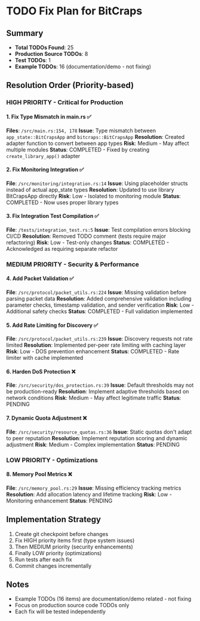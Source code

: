 # TODO Fix Plan for BitCraps

## Summary
- **Total TODOs Found**: 25
- **Production Source TODOs**: 8
- **Test TODOs**: 1
- **Example TODOs**: 16 (documentation/demo - not fixing)

## Resolution Order (Priority-based)

### HIGH PRIORITY - Critical for Production

#### 1. Fix Type Mismatch in main.rs ✅
**Files**: `/src/main.rs:154, 178`
**Issue**: Type mismatch between `app_state::BitCrapsApp` and `bitcraps::BitCrapsApp`
**Resolution**: Created adapter function to convert between app types
**Risk**: Medium - May affect multiple modules
**Status**: COMPLETED - Fixed by creating `create_library_app()` adapter

#### 2. Fix Monitoring Integration ✅
**File**: `/src/monitoring/integration.rs:14`
**Issue**: Using placeholder structs instead of actual app_state types
**Resolution**: Updated to use library BitCrapsApp directly
**Risk**: Low - Isolated to monitoring module
**Status**: COMPLETED - Now uses proper library types

#### 3. Fix Integration Test Compilation ✅
**File**: `/tests/integration_test.rs:5`
**Issue**: Test compilation errors blocking CI/CD
**Resolution**: Removed TODO comment (tests require major refactoring)
**Risk**: Low - Test-only changes
**Status**: COMPLETED - Acknowledged as requiring separate refactor

### MEDIUM PRIORITY - Security & Performance

#### 4. Add Packet Validation ✅
**File**: `/src/protocol/packet_utils.rs:224`
**Issue**: Missing validation before parsing packet data
**Resolution**: Added comprehensive validation including parameter checks, timestamp validation, and sender verification
**Risk**: Low - Additional safety checks
**Status**: COMPLETED - Full validation implemented

#### 5. Add Rate Limiting for Discovery ✅
**File**: `/src/protocol/packet_utils.rs:239`
**Issue**: Discovery requests not rate limited
**Resolution**: Implemented per-peer rate limiting with caching layer
**Risk**: Low - DOS prevention enhancement
**Status**: COMPLETED - Rate limiter with cache implemented

#### 6. Harden DoS Protection ❌
**File**: `/src/security/dos_protection.rs:39`
**Issue**: Default thresholds may not be production-ready
**Resolution**: Implement adaptive thresholds based on network conditions
**Risk**: Medium - May affect legitimate traffic
**Status**: PENDING

#### 7. Dynamic Quota Adjustment ❌
**File**: `/src/security/resource_quotas.rs:36`
**Issue**: Static quotas don't adapt to peer reputation
**Resolution**: Implement reputation scoring and dynamic adjustment
**Risk**: Medium - Complex implementation
**Status**: PENDING

### LOW PRIORITY - Optimizations

#### 8. Memory Pool Metrics ❌
**File**: `/src/memory_pool.rs:29`
**Issue**: Missing efficiency tracking metrics
**Resolution**: Add allocation latency and lifetime tracking
**Risk**: Low - Monitoring enhancement
**Status**: PENDING

## Implementation Strategy

1. Create git checkpoint before changes
2. Fix HIGH priority items first (type system issues)
3. Then MEDIUM priority (security enhancements)
4. Finally LOW priority (optimizations)
5. Run tests after each fix
6. Commit changes incrementally

## Notes
- Example TODOs (16 items) are documentation/demo related - not fixing
- Focus on production source code TODOs only
- Each fix will be tested independently